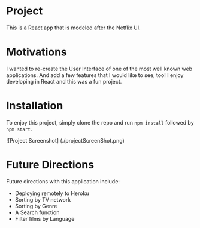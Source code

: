 # Project

This is a React app that is modeled after the Netflix UI. 

 
 # Motivations 

 I wanted to re-create the User Interface of one of the most well known web applications. And add a few features that I would like to see, too! I enjoy developing in React and this was a fun project. 


 # Installation 

 To enjoy this project, simply clone the repo and run `npm install`  followed by `npm start`.


![Project Screenshot] (./projectScreenShot.png)



 # Future Directions 

 Future directions with this application include: 
 * Deploying remotely to Heroku 
 * Sorting by TV network 
 * Sorting by Genre
 * A Search function
 * Filter films by Language 

